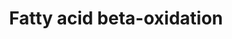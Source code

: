 ---
annotations:
- type: Disease Ontology
  value: lipid metabolism disorder
- type: Pathway Ontology
  value: fatty acid degradation pathway
- type: Pathway Ontology
  value: fatty acid metabolic pathway
- type: Pathway Ontology
  value: fatty acid beta degradation pathway
authors:
- Michiel
- Evelo
- MaintBot
- Susan
- Pahles
- FerryJagers
- AdrienDefay
- AlexanderPico
- Egonw
- Mkutmon
- DeSl
- Priyanka K
- Khanspers
- Licong
- Eweitz
description: Complete fatty acid beta-oxidation pathway for saturated and unsaturated
  fatty acids. Proteins on this pathway have targeted assays available via the [https://assays.cancer.gov/available_assays?wp_id=WP143
  CPTAC Assay Portal]
last-edited: 2021-05-07
organisms:
- Homo sapiens
redirect_from:
- /index.php/Pathway:WP143
- /instance/WP143
schema-jsonld:
- '@context': https://schema.org/
  '@id': https://wikipathways.github.io/pathways/WP143.html
  '@type': Dataset
  creator:
    '@type': Organization
    name: WikiPathways
  description: Complete fatty acid beta-oxidation pathway for saturated and unsaturated
    fatty acids. Proteins on this pathway have targeted assays available via the [https://assays.cancer.gov/available_assays?wp_id=WP143
    CPTAC Assay Portal]
  keywords:
  - Palmitoyl-CoA
  - GCDH
  - ECHS1
  - DCI
  - Butanoyl-CoA
  - Lauroyl-CoA
  - CRAT
  - (S)-3-Hydroxytetradecanoyl-CoA
  - Trans-Hexadecanoyl-CoA
  - (S)-3-Hydroxybutanoyl-CoA
  - cis,cis-3,6-Dodecadienoyl-CoA
  - ACADL
  - HADHSC
  - 2-trans-4-cis-decadienoyl-CoA
  - 3-Oxododexanoyl-CoA
  - TPI1
  - DLD
  - (S)-Hydrocyhexanoyl
  - Decanoyl-CoA
  - 3-Oxohexanoyl-CoA
  - Glyceraldehyde-3-Phosphate
  - ACAS2
  - CPT2
  - Glutaryl-CoA
  - GPD2
  - (S)-3-Hydroxydecanoyl-CoA
  - Dihydroxyacetone Phosphate
  - Dxotetradecanoyl-CoA
  - Hexanoyl-CoA
  - 3-Oxocanoyl-CoA
  - CPT1A
  - ACSL5
  - (S)-3-Hydroxydodexanonyl-CoA
  - CHKB
  - Cronoyl-CoA
  - PNPLA2
  - Trans-Oct-2-enoyl-CoA
  - TCA cycle
  - trans,cis-Lauro-2,6-dienoyl-CoA
  - Octaoyl-CoA
  - Acyl-CoA
  - SLC25A20
  - ACSL4
  - Trans-Dec-2-enoyl-CoA
  - Acetyl-CoA
  - ACAT1
  - Acetoacetyl-CoA
  - HADHB
  - Trans-Tetradex-2-enoyl-CoA
  - ACADM
  - GK
  - Linoleoyl-CoA
  - Triacylglycerol
  - GK2
  - ACSL1
  - 3-Oxopalmitoyl-CoA
  - 3-Oxo-octanoyl-CoA
  - 4-cis-dexeboyl-CoA
  - ACSL3
  - ACSL6
  - L-Glycerol-3-Phosphate
  - CPT1B
  - LIPC
  - ACADVL
  - Myristoyl-CoA
  - 2-trans-dodecenoyl-CoA
  - Glycerol
  - HADHA
  - ACADS
  - LPL
  - Fatty Acid
  - LIPF
  - LIPE
  - (S)-3-Hydroxyhexadecanoyl-CoA
  - Trans-Hex-2-enoyl-CoA
  - DECR1
  - (S)-3-Hydroxyoctanoyl-CoA
  - 3-trans-decenoyl-CoA
  - Glutarate
  license: CC0
  name: Fatty acid beta-oxidation
seo: CreativeWork
title: Fatty acid beta-oxidation
wpid: WP143
---